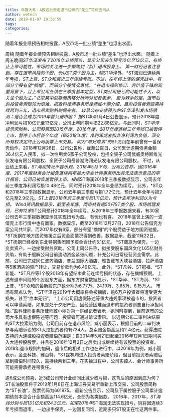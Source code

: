 ```yaml
---
title: 年报大考：A股这批游走退市边缘的“差生”将何去何从
author: wetech
date: 2019-01-07 19:30:59
tags: 
categories: 
---
```

随着年报业绩预告相继披露，A股市场一批业绩“差生”也浮出水面。
<!-- more -->
周楠
随着年报业绩预告相继披露，A股市场一批业绩“差生”也浮出水面。
随着上周五晚间*ST华泽发布了2018年业绩预告，显示公司去年预亏10亿至13亿元，有终止上市可能性，市场的关注进一步聚焦到（拟）退市股身上。
第一财经记者注意到，存在退市风险的个股，仍以ST类个股为主，除*ST华泽外，*ST海润已连续两年亏损，*ST上普、*ST众和最近三年连续亏损。不过，在年终上演的保壳战中，有部分个股有望“摘帽”，而部分个股情况堪忧。
“在退市规则修订、壳价值下降的双重背景下，且上市公司业绩在三季度基本定型，ST类公司扭亏的可能性不大，以关注个股为主。”北京某中型券商策略分析师对记者表示。
更为棘手的是，退市后的投资者索赔较为艰难。据盈科律师事务所律师臧小丽介绍，目前投资者索赔需持续两到三年，退市后索赔机制需完善。
较早公布业绩预告的*ST华泽引发市场猜测：是否会成为2019年首只退市股？
据*ST华泽1月4日公告显示，预计2018年度净利润亏损10亿元至13亿元，公司上年同期亏损22.88亿元。与此同时，*ST华泽提示风险称，公司股票因2015年度、2016年度、2017年度连续三年亏损已被暂停上市，暂停上市后首个年度（即2018年度）净利润或者扣非净利润为负值，深交所有权决定终止公司股票上市交易。
同为“难兄难弟”的*ST海润在年前曾有一番保壳动作。2018年12月26日，公司公告称，截至公告日，公司累计逾期债务金额36.4亿元人民币，拟一次性甩卖6家子公司股权，包括全资子公司武威奥特斯维光伏发电有限公司股权、全资子公司岳普湖海润光伏发电有限公司股权。
不过，从业绩上来看，*ST海润情况不容乐观。2018年5月下旬，公司公告称，因2016年度、2017年度财务会计报告连续两年被大华会计师事务所出具无法表示意见的审计报告，公司已被实施暂停上市。根据*ST海润2018年三季报数据显示，公司去年前三季度净利润亏损10.48亿元，同时预计2018年全年业绩为续亏。
此外，*ST众和2018年三季报数据显示，公司去年前三季度亏损1.72亿元，预计去年全年亏损2亿元至2.9亿元。*ST上普2018年前三季度亏损1.11亿元，预计去年净利润认为亏损。
Wind资讯数据显示，截至去年底，两市共有逾50只ST类个股，市场梳理发现，已有12家*ST公司预计2018年全年续亏。从2018年三季报数据来看，有30家公司去年三季报数据显示其实现扭亏为盈。
有忧也有喜。
2018年底曾上演的一波借壳上市行情中也有赢家。数据显示，截至2018年12月27日，2018年公告借壳方案公司共11家，而2017年仅有6家。部分有望“摘帽”的个股受益于地方国资驰援。
*ST抚钢在地方国资驰援之后资金面情况得到改善。数据显示，截至11月22日，*ST抚钢已经收到东北特钢集团赠予资金合计约5.1亿元。
*ST藏旅为保壳，一边变卖资产，一边接受财务资助。公司上周公告称，拟接受股东国风文化1.65亿财务资助，有助于缓解公司目前流动资金紧张问题，补充公司日常经营资金需求。此前，公司已完成冈仁波齐酒店、普兰国际大酒店、雅鲁藏布大峡谷酒店、拉萨酒店等5家酒店的资产转让，交易价款约为6.49亿元。
此外，*ST凡谷、ST冠福、*ST新能、*ST凡谷等1个股2018年有望结束此前连续亏损的状态，存在摘帽预期。
上述有退市风险的个股股东方面，据东方财富数据显示，*ST华泽、*ST海润、*ST上普、*ST众和的最新股东户数分别为6.77万、24.19万、3.65万、6.15万人。
市场有观点认为，*ST华泽在2019年大概率将会被摘牌，逾6万户投资者将遭受更大损失，甚至“血本无归”。
“上市公司因虚假陈述等重大违规事项被退市的，投资者可以申请索赔，如果是处于夕阳产业、因经营困难而退市的投资者则要自行承担风险。”盈科律师事务所律师臧小丽对第一财经记者表示，她同时提到，目前退市的公司大多具有虚假陈述等问题，投资者可通过诉讼索赔。
以近期公布二审判决结果的ST大控索赔为例，公司目前存在退市风险，臧小丽表示，根据目前的二审判决参与索赔诉讼的ST大控投资者约有734人，总索赔金额高达约2.4亿元。获得法院支持的大连控股投资者赔偿范围是：自2014年5月21日起至2016年12月1日期间买入大连控股股票，并且在2016年12月2日之后卖出或继续持有该股票的投资者。
2018年退市规则的加码，退市后的相关工作也在进行中。以2018年为例，臧小丽表示，金亚科技、雅百特、*ST昆机均进入投资者索赔阶段，但目前投资者索赔后拿到赔偿时间较久，需持续两到三年。在实操过程中，公司实控人、会计师事务所可能需要承担连带责任。
 
 
逾6成公司预喜，近3成公司预计业绩同比减少或亏损，这背后的原因到底为何？
ST长油股票将于2019年1月8日在上海证券交易所重新上市交易，公司股票简称为“ST长油”，股票代码为601975。
最新公告显示，公司及下属控股子公司累计逾期债务本息合计金额高达114.6亿元，全部为各类借款。
2016年、2017年，*ST海润分别亏损13.1亿元和24.3亿元。如果2018年*ST海润无法实现扭亏，则将因连续3年亏损而退市。
一边出手保壳，一边回复问询，近期多只ST股正在忙这两件事。

